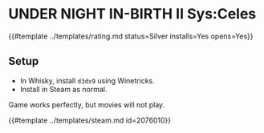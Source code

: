 # UNDER NIGHT IN-BIRTH II Sys:Celes
<!-- script:Aliases [] -->

{{#template ../templates/rating.md status=Silver installs=Yes opens=Yes}}

## Setup

- In Whisky, install `d3dx9` using Winetricks.
- Install in Steam as normal.

Game works perfectly, but movies will not play.

{{#template ../templates/steam.md id=2076010}}
